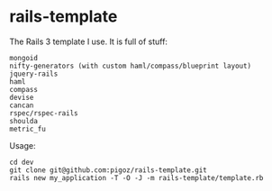 rails-template
==============

The Rails 3 template I use. It is full of stuff:

    mongoid
    nifty-generators (with custom haml/compass/blueprint layout)
    jquery-rails
    haml
    compass
    devise
    cancan
    rspec/rspec-rails
    shoulda
    metric_fu

Usage:

    cd dev
    git clone git@github.com:pigoz/rails-template.git
    rails new my_application -T -O -J -m rails-template/template.rb